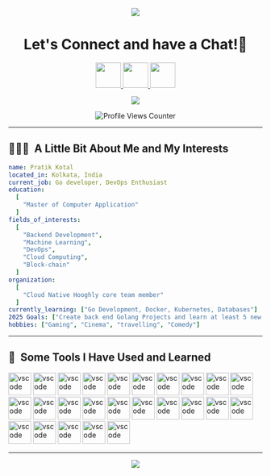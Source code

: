 <p align="center">
  <img src="https://capsule-render.vercel.app/api?type=waving&color=timeGradient&text=Namaste&ensp;Developers!&height=100&width=500&section=header"/>
</p>

<h1 align="center">
  Let's Connect and have a Chat!💬
</h1>

<p align="center">
<a href="https://www.linkedin.com/in/pratik-kotal-513015218/">
  <img height="50" src="https://user-images.githubusercontent.com/90355085/281137688-82980221-93b3-4e39-8817-1f9c4859ab88.png"/>
</a>
<a href="https://twitter.com/PratikKotal">
  <img height="50" src="https://user-images.githubusercontent.com/90355085/281137701-08ff53b8-e31d-4073-a7e8-58c882a8e0a1.png"/>
</a>
<a href="https://discord.com/users/pratiksdscrd">
  <img height="50" src="https://user-images.githubusercontent.com/90355085/281137706-caeeb172-3feb-4257-9895-fef9447d4193.png"/>
</a>
</p>

<p align="center">
  <img src= "https://user-images.githubusercontent.com/90355085/281143677-08efe14d-c626-4159-a5d9-b1135dfff330.gif">
</p>

<p align="center">
  <img src="https://komarev.com/ghpvc/?username=PratikforCoding&style=for-the-badge&color=red" alt="Profile Views Counter">
</p>

---

<h2> 👨🏻‍💻 &nbsp;A Little Bit About Me and My Interests</h2>

```yaml
name: Pratik Kotal
located_in: Kolkata, India
current_job: Go developer, DevOps Enthusiast
education:
  [
    "Master of Computer Application"
  ]
fields_of_interests:
  [
    "Backend Development",
    "Machine Learning",
    "DevOps",
    "Cloud Computing",
    "Block-chain"
  ]
organization:
  [
    "Cloud Native Hooghly core team member"
  ]
currently_learning: ["Go Development, Docker, Kubernetes, Databases"]
2025 Goals: ["Create back end Golang Projects and learn at least 5 new Technologies."]
hobbies: ["Gaming", "Cinema", "travelling", "Comedy"]
```
  
---  
  
<h2> 🚀 &nbsp;Some Tools I Have Used and Learned</h2>
<p align="left">
<img src="https://user-images.githubusercontent.com/25181517/192108372-f71d70ac-7ae6-4c0d-8395-51d8870c2ef0.png" alt="vscode" width="45" height="45"/>
<img src="https://user-images.githubusercontent.com/25181517/192108374-8da61ba1-99ec-41d7-80b8-fb2f7c0a4948.png" alt="vscode" width="45" height="45"/>
<img src="https://user-images.githubusercontent.com/25181517/192107854-765620d7-f909-4953-a6da-36e1ef69eea6.png" alt="vscode" width="45" height="45"/>
<img src="https://user-images.githubusercontent.com/25181517/192108890-200809d1-439c-4e23-90d3-b090cf9a4eea.png" alt="vscode" width="45" height="45"/>
<img src="https://user-images.githubusercontent.com/25181517/192108891-d86b6220-e232-423a-bf5f-90903e6887c3.png" alt="vscode" width="45" height="45"/>
<img src="https://user-images.githubusercontent.com/25181517/190887576-6653f877-8439-4521-82f3-403086ead892.png" alt="vscode" width="45" height="45"/>
<img src="https://user-images.githubusercontent.com/25181517/183914128-3fc88b4a-4ac1-40e6-9443-9a30182379b7.png" alt="vscode" width="45" height="45"/>
<img src="https://user-images.githubusercontent.com/25181517/192158954-f88b5814-d510-4564-b285-dff7d6400dad.png" alt="vscode" width="45" height="45"/>
<img src="https://user-images.githubusercontent.com/25181517/183898674-75a4a1b1-f960-4ea9-abcb-637170a00a75.png" alt="vscode" width="45" height="45"/>
<img src="https://user-images.githubusercontent.com/25181517/117447155-6a868a00-af3d-11eb-9cfe-245df15c9f3f.png" alt="vscode" width="45" height="45"/>
<img src="https://user-images.githubusercontent.com/25181517/183568594-85e280a7-0d7e-4d1a-9028-c8c2209e073c.png" alt="vscode" width="45" height="45"/>
<img src="https://user-images.githubusercontent.com/25181517/183859966-a3462d8d-1bc7-4880-b353-e2cbed900ed6.png" alt="vscode" width="45" height="45"/>
<img src="https://user-images.githubusercontent.com/25181517/117201156-9a724800-adec-11eb-9a9d-3cd0f67da4bc.png" alt="vscode" width="45" height="45"/>
<img src="https://user-images.githubusercontent.com/25181517/192106070-46255bcf-65e6-4c6b-a296-bf8d0d8fb2a7.png" alt="vscode" width="45" height="45"/>
<img src="https://user-images.githubusercontent.com/25181517/183423507-c056a6f9-1ba8-4312-a350-19bcbc5a8697.png" alt="vscode" width="45" height="45"/>
<img src="https://user-images.githubusercontent.com/25181517/183570228-6a040b9f-3ddf-47a2-a201-743121dac664.png" alt="vscode" width="45" height="45"/>
<img src="https://user-images.githubusercontent.com/25181517/192149581-88194d20-1a37-4be8-8801-5dc0017ffbbe.png" alt="vscode" width="45" height="45"/>
<img src="https://user-images.githubusercontent.com/25181517/117208740-bfb78400-adf5-11eb-97bb-09072b6bedfc.png" alt="vscode" width="45" height="45"/>
<img src="https://user-images.githubusercontent.com/25181517/192158606-7c2ef6bd-6e04-47cf-b5bc-da2797cb5bda.png" alt="vscode" width="45" height="45"/>
<img src="https://user-images.githubusercontent.com/25181517/117207330-263ba280-adf4-11eb-9b97-0ac5b40bc3be.png" alt="vscode" width="45" height="45"/>
<img src="https://user-images.githubusercontent.com/25181517/182534006-037f08b5-8e7b-4e5f-96b6-5d2a5558fa85.png" alt="vscode" width="45" height="45"/>
<img src="https://user-images.githubusercontent.com/25181517/179090274-733373ef-3b59-4f28-9ecb-244bea700932.png" alt="vscode" width="45" height="45"/>
<img src="https://user-images.githubusercontent.com/25181517/183896132-54262f2e-6d98-41e3-8888-e40ab5a17326.png" alt="vscode" width="45" height="45"/>
<img src="https://user-images.githubusercontent.com/25181517/186884152-ae609cca-8cf1-4175-8d60-1ce1fa078ca2.png" alt="vscode" width="45" height="45"/>
<img src="https://user-images.githubusercontent.com/25181517/186884153-99edc188-e4aa-4c84-91b0-e2df260ebc33.png" alt="vscode" width="45" height="45"/>
</p>
</p>

---
<!--
<h2> 📊 &nbsp;My Github Stat!</h2>

![Pratik's GitHub stats](https://github-readme-stats.vercel.app/api?username=PratikforCoding&show_icons=true&theme=tokyonight)
-->
<!--
<picture>
  <img alt="github-snake" src="github-contribution-grid-snake.svg"/>
</picture>
-->
<p align="center">
  <img src="https://capsule-render.vercel.app/api?type=waving&color=timeGradient&height=100&width=500&section=footer"/>
</p>
